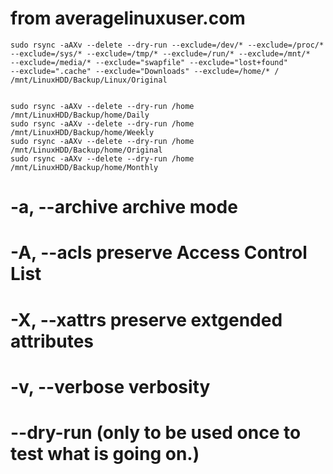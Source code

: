 # from averagelinuxuser.com
```
sudo rsync -aAXv --delete --dry-run --exclude=/dev/* --exclude=/proc/*
--exclude=/sys/* --exclude=/tmp/* --exclude=/run/* --exclude=/mnt/*
--exclude=/media/* --exclude="swapfile" --exclude="lost+found"
--exclude=".cache" --exclude="Downloads" --exclude=/home/* / /mnt/LinuxHDD/Backup/Linux/Original


sudo rsync -aAXv --delete --dry-run /home /mnt/LinuxHDD/Backup/home/Daily
sudo rsync -aAXv --delete --dry-run /home /mnt/LinuxHDD/Backup/home/Weekly
sudo rsync -aAXv --delete --dry-run /home /mnt/LinuxHDD/Backup/home/Original
sudo rsync -aAXv --delete --dry-run /home /mnt/LinuxHDD/Backup/home/Monthly
```
# -a, --archive     archive mode
# -A, --acls        preserve Access Control List
# -X, --xattrs      preserve extgended attributes
# -v, --verbose     verbosity
# --dry-run (only to be used once to test what is going on.)



